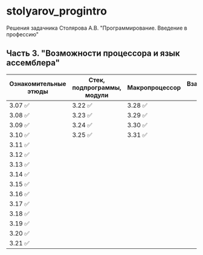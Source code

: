 # stolyarov_progintro
 Решения задачника Столярова А.В. "Программирование. Введение в профессию"

## Часть 3. "Возможности процессора и язык ассемблера"
| Ознакомительныe этюды | Стек, подпрограммы, модули | Макропроцессор | Взаимодействие с ОС |
| ------------- | -------------- |------------- |------------ |
| 3.07 :white_check_mark:  | 3.22 :white_check_mark: | 3.28 :white_check_mark:  |  |
| 3.08 :white_check_mark:  | 3.23 :white_check_mark: | 3.29 :white_check_mark:    |  |
| 3.09 :white_check_mark:  | 3.24 :white_check_mark: | 3.30 :white_check_mark:    |  |
| 3.10 :white_check_mark:  | 3.25 :white_check_mark: | 3.31 :white_check_mark:      |  |
| 3.11 :white_check_mark:  |   |   |  |
| 3.12 :white_check_mark:  |   |   |  |
| 3.13 :white_check_mark:  |   |   |  |
| 3.14 :white_check_mark:  |   |   |  |
| 3.15 :white_check_mark:  |   |   |  |
| 3.16 :white_check_mark:  |   |   |  |
| 3.17 :white_check_mark:  |   |   |  |
| 3.18 :white_check_mark:  |   |   |  |
| 3.19 :white_check_mark:  |   |   |  |
| 3.20 :white_check_mark:  |   |   |  |
| 3.21 :white_check_mark:  |   |   |  |

